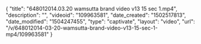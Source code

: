 {
    "title": "648012014.03.20 wamsutta brand video v13 15 sec 1.mp4",
    "description": "",
    "videoid": "109963581",
    "date_created": "1502517813",
    "date_modified": "1504247455",
    "type": "captivate",
    "layout": "video",
    "url": "\/v\/648012014-03-20-wamsutta-brand-video-v13-15-sec-1-mp4\/109963581"
}